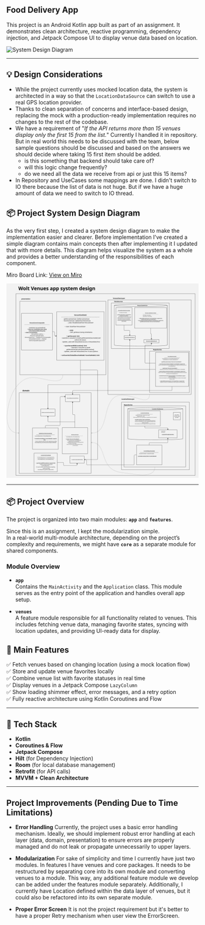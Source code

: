 ## Food Delivery App

This project is an Android Kotlin app built as part of an assignment.
It demonstrates clean architecture, reactive programming, dependency injection, and Jetpack Compose UI to display venue data based on location.

<img src="images/screenshot.png" alt="System Design Diagram" width="300"/>

---
## 💡 Design Considerations

- While the project currently uses mocked location data, the system is architected in a way so that the `LocationDataSource` can switch to use a real GPS location provider.
- Thanks to clean separation of concerns and interface-based design, replacing the mock with a production-ready implementation requires no changes to the rest of the codebase.
- We have a requirement of "*If the API returns more than 15 venues display only the first 15 from the list.*" Currently I handled it in repository. But in real world this needs to be discussed with the team, below sample questions should be discussed and based on the answers we should decide where taking 15 first item should be added.  
  - is this something that backend should take care of?
  - will this logic change frequently? 
  - do we need all the data we receive from api or just this 15 items?
- In Repository and UseCases some mappings are done. I didn't switch to IO there because the list of data is not huge. But if we have a huge amount of data we need to switch to IO thread. 

## 📦 Project System Design Diagram 
As the very first step, I created a system design diagram to make the implementation easier and clearer.
Before implementation I've created a simple diagram contains main concepts then after implementing it I updated that with more details.
This diagram helps visualize the system as a whole and provides a better understanding of the responsibilities of each component. 

Miro Board Link: [View on Miro](https://miro.com/app/board/uXjVI63e-IQ=/?share_link_id=154204231591)

<img src="images/diagram.jpg" alt="System Design Diagram" width="900"/>

---

## 📦 Project Overview
The project is organized into two main modules: **`app`** and **`features`**.

Since this is an assignment, I kept the modularization simple.  
In a real-world multi-module architecture, depending on the project’s complexity and requirements, we might have **`core`** as a separate module for shared components.

### Module Overview

- **`app`**  
  Contains the `MainActivity` and the `Application` class. This module serves as the entry point of the application and handles overall app setup.

- **`venues`**  
  A feature module responsible for all functionality related to venues. This includes fetching venue data, managing favorite states, syncing with location updates, and providing UI-ready data for display.

## 🚀 Main Features

✅ Fetch venues based on changing location (using a mock location flow)  
✅ Store and update venue favorites locally  
✅ Combine venue list with favorite statuses in real time  
✅ Display venues in a Jetpack Compose `LazyColumn`  
✅ Show loading shimmer effect, error messages, and a retry option  
✅ Fully reactive architecture using Kotlin Coroutines and Flow

---

## 🔧 Tech Stack

- **Kotlin**
- **Coroutines & Flow**
- **Jetpack Compose**
- **Hilt** (for Dependency Injection)
- **Room** (for local database management)
- **Retrofit** (for API calls)
- **MVVM + Clean Architecture**

-----

## Project Improvements (Pending Due to Time Limitations)
- **Error Handling**
Currently, the project uses a basic error handling mechanism. Ideally, we should implement robust error handling at each layer (data, domain, presentation) to ensure errors are properly managed and do not leak or propagate unnecessarily to upper layers.

- **Modularization**
For sake of simplicity and time I currently have just two modules. In features I have venues and core packages. It needs to be restructured by separating core into its own module and converting venues to a module. This way, any additional feature module we develop can be added under the features module separately.
Additionally, I currently have Location defined within the data layer of venues, but it could also be refactored into its own separate module.

- **Proper Error Screen**
It is not the project requirement but it's better to have a proper Retry mechanism when user view the ErrorScreen.



